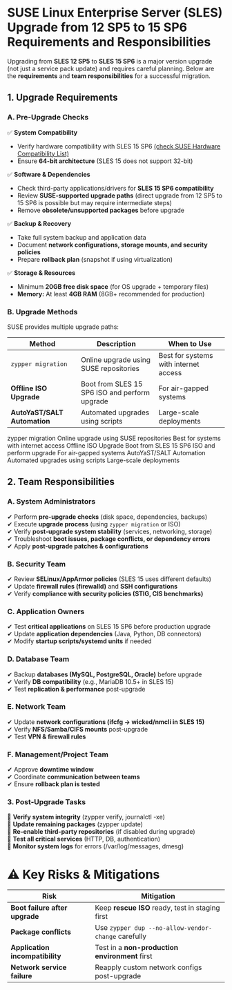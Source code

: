 # SUSE Linux Enterprise Server (SLES) Upgrade from 12 SP5 to 15 SP6 Requirements and Responsibilities

Upgrading from **SLES 12 SP5** to **SLES 15 SP6** is a major version upgrade (not just a service pack update) and requires careful planning. Below are the **requirements** and **team responsibilities** for a successful migration.

## 1. Upgrade Requirements
### A. Pre-Upgrade Checks
✅ **System Compatibility**

- Verify hardware compatibility with SLES 15 SP6 [(check SUSE Hardware Compatibility List)](https://www.suse.com/suse-defines/definition/independent-hardware-vendor/)
- Ensure **64-bit architecture** (SLES 15 does not support 32-bit)

✅ **Software & Dependencies**

- Check third-party applications/drivers for **SLES 15 SP6 compatibility**
- Review **SUSE-supported upgrade paths** (direct upgrade from 12 SP5 to 15 SP6 is possible but may require intermediate steps)
- Remove **obsolete/unsupported packages** before upgrade

✅ **Backup & Recovery**

<!-- - Take **full system backup** (including `/etc`, `/home`, `/var`, and application data) -->
- Take full system backup and application data
- Document **network configurations, storage mounts, and security policies**
- Prepare **rollback plan** (snapshot if using virtualization)

✅ **Storage & Resources**

- Minimum **20GB free disk space** (for OS upgrade + temporary files)
- **Memory:** At least **4GB RAM** (8GB+ recommended for production)

### B. Upgrade Methods
SUSE provides multiple upgrade paths:

| **Method**	               | **Description**	                             | **When to Use**
|----------------------------|-----------------------------------------------|---------------------------------------
`zypper migration`           | Online upgrade using SUSE repositories	       | Best for systems with internet access
**Offline ISO Upgrade**      | Boot from SLES 15 SP6 ISO and perform upgrade | For air-gapped systems
**AutoYaST/SALT Automation** | Automated upgrades using scripts	             | Large-scale deployments

zypper migration	Online upgrade using SUSE repositories	Best for systems with internet access
Offline ISO Upgrade	Boot from SLES 15 SP6 ISO and perform upgrade	For air-gapped systems
AutoYaST/SALT Automation	Automated upgrades using scripts	Large-scale deployments

<!--
⚠ Note:
- **Leapp tool** (used for RHEL upgrades) is **not applicable** for SLES.
- **In-place upgrade** is supported, but **fresh install is recommended** for critical systems.
-->
## 2. Team Responsibilities
### A. System Administrators
✔ Perform **pre-upgrade checks** (disk space, dependencies, backups)  </br>
✔ Execute **upgrade process** (using `zypper migration` or ISO)    </br>
✔ Verify **post-upgrade system stability** (services, networking, storage)  </br>
✔ Troubleshoot **boot issues, package conflicts, or dependency errors**  </br>
✔ Apply **post-upgrade patches & configurations**  </br>

### B. Security Team
✔ Review **SELinux/AppArmor policies** (SLES 15 uses different defaults)  </br>
✔ Update **firewall rules (firewalld)** and **SSH configurations**    </br>
✔ Verify **compliance with security policies (STIG, CIS benchmarks)**    </br>

### C. Application Owners
✔ Test **critical applications** on SLES 15 SP6 before production upgrade    </br>
✔ Update **application dependencies** (Java, Python, DB connectors)      </br>
✔ Modify **startup scripts/systemd units** if needed    </br>

### D. Database Team
✔ Backup **databases (MySQL, PostgreSQL, Oracle)** before upgrade    </br>
✔ Verify **DB compatibility** (e.g., MariaDB 10.5+ in SLES 15)    </br>
✔ Test **replication & performance** post-upgrade    </br>

### E. Network Team
✔ Update **network configurations (ifcfg → wicked/nmcli in SLES 15)**  </br>
✔ Verify **NFS/Samba/CIFS mounts** post-upgrade  </br>
✔ Test **VPN & firewall rules**  </br>

### F. Management/Project Team
✔ Approve **downtime window**    </br>
✔ Coordinate **communication between teams**    </br>
✔ Ensure **rollback plan is tested**    </br>

### 3. Post-Upgrade Tasks
🔹 **Verify system integrity** (zypper verify, journalctl -xe)    </br>
🔹 **Update remaining packages** (zypper update)    </br>
🔹 **Re-enable third-party repositories** (if disabled during upgrade)  </br>
🔹 **Test all critical services** (HTTP, DB, authentication)    </br>
🔹 **Monitor system logs** for errors (/var/log/messages, dmesg)  </br>

# ⚠ Key Risks & Mitigations
|**Risk**                       |	**Mitigation**
|-------------------------------|-----------------------------------------------------
**Boot failure after upgrade**	| Keep **rescue ISO** ready, test in staging first
**Package conflicts**           |	Use `zypper dup --no-allow-vendor-change` carefully
**Application incompatibility** |	Test in a **non-production environment** first
**Network service failure**	    | Reapply custom network configs post-upgrade

<!--
## Conclusion
Upgrading from **SLES 12 SP5 → 15 SP6** requires:    </br>
✅ **Proper planning (backups, compatibility checks)**  </br>
✅ **Team coordination (SysAdmins, Security, DB, Networking)**    </br>
✅ **Post-upgrade validation (services, security, performance)**    </br>

Would you like a **step-by-step upgrade guide** or **troubleshooting tips** for common issues?
-->
